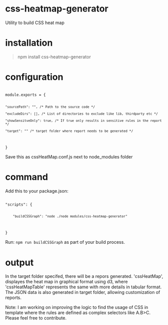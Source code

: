 # css-heatmap-generator
Utility to build CSS heat map

# installation

> npm install css-heatmap-generator

# configuration
<code>
module.exports = {
        
    "sourcePath": "", /* Path to the source code */    
    
    "excludeDirs": [], /* List of directories to exclude like lib, thirdparty etc */
    
    "showSensitveOnly": true, /* If true only results in sensitive rules in the report */    
    
    "target": "" /* target folder where report needs to be generated */

}
</code>

Save this as cssHeatMap.conf.js next to node_modules folder

# command

Add this to your package.json:

<code>
"scripts": {

        "buildCSSGraph": "node ./node_modules/css-heatmap-generator"    

}
</code>


Run:
<code>npm run buildCSSGraph</code> as part of your build process.

# output
In the target folder specifed, there will be a repors generated.
'cssHeatMap', displayes the heat map in graphical format using d3, where 'cssHeatMapTable' represents the same with more details in tabular format.
The JSON data is also generated in target folder, allowing customization of reports.


Note: I am working on improving the logic to find the usage of CSS in template where the rules are defined as complex selectors like A.B>C. Please feel free to contribute.
